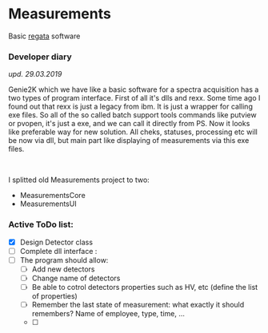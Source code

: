 # Measurements
Basic [regata](http://regata.jinr.ru/) software
<br>

### Developer diary
_upd. 29.03.2019_

Genie2K which we have like a basic software for a spectra acquisition has a two types of program interface. First of all it's dlls and rexx. Some time ago I found out that rexx is just a legacy from ibm. It is just a wrapper for calling exe files. So all of the so called batch support tools commands like putview or pvopen, it's just a exe, and we can call it directly from PS. Now it looks like preferable way for new solution. All cheks, statuses, processing etc will be now via dll, but main part like displaying of measurements via this exe files.

<br>

I splitted old Measurements project to two:
* MeasurementsCore
* MeasurementsUI



### Active ToDo list:

- [x] Design Detector class 
- [ ] Complete dll interface :
- [ ] The program should allow:
  - [ ] Add new detectors
  - [ ] Change name of detectors
  - [ ] Be able to cotrol detectors properties such as HV, etc (define the list of properties)
  - [ ] Remember the last state of measurement: what exactly it should remembers? Name of employee, type, time, ...
  - [ ] 